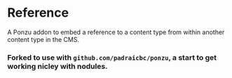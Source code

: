 # Reference

A Ponzu addon to embed a reference to a content type from within another content type in the CMS.


### Forked to use with `github.com/padraicbc/ponzu`, a start to get working nicley with nodules.
